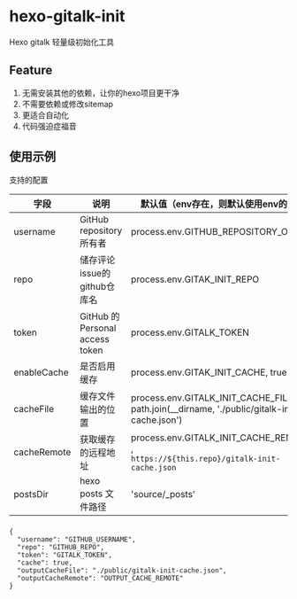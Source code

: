 # hexo-gitalk-init

Hexo gitalk 轻量级初始化工具

## Feature

1. 无需安装其他的依赖，让你的hexo项目更干净
2. 不需要依赖或修改sitemap
3. 更适合自动化
4. 代码强迫症福音

## 使用示例

支持的配置

| 字段          | 说明                             | 默认值（env存在，则默认使用env的值）                                                                            |
|-------------|--------------------------------|--------------------------------------------------------------------------------------------------|
| username    | GitHub repository 所有者          | process.env.GITHUB_REPOSITORY_OWNER                                                              |    
| repo        | 储存评论issue的github仓库名            | process.env.GITAK_INIT_REPO                                                                      |    
| token       | GitHub 的 Personal access token | process.env.GITALK_TOKEN                                                                         |     |
| enableCache | 是否启用缓存                         | process.env.GITAK_INIT_CACHE, true                                                               |      
| cacheFile   | 缓存文件输出的位置                      | process.env.GITALK_INIT_CACHE_FILE,<br/> path.join(__dirname, './public/gitalk-init-cache.json') | 
| cacheRemote | 获取缓存的远程地址                      | process.env.GITALK_INIT_CACHE_REMOTE ,<br/> `https://${this.repo}/gitalk-init-cache.json`        |    
| postsDir    | hexo posts 文件路径                | 'source/_posts'                                                                                  |

###       

```json5
{
  "username": "GITHUB_USERNAME",
  "repo": "GITHUB_REPO",
  "token": "GITALK_TOKEN",
  "cache": true,
  "outputCacheFile": "./public/gitalk-init-cache.json",
  "outputCacheRemote": "OUTPUT_CACHE_REMOTE"
}
```
